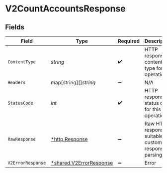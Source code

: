 # V2CountAccountsResponse


## Fields

| Field                                                             | Type                                                              | Required                                                          | Description                                                       |
| ----------------------------------------------------------------- | ----------------------------------------------------------------- | ----------------------------------------------------------------- | ----------------------------------------------------------------- |
| `ContentType`                                                     | *string*                                                          | :heavy_check_mark:                                                | HTTP response content type for this operation                     |
| `Headers`                                                         | map[string][]*string*                                             | :heavy_minus_sign:                                                | N/A                                                               |
| `StatusCode`                                                      | *int*                                                             | :heavy_check_mark:                                                | HTTP response status code for this operation                      |
| `RawResponse`                                                     | [*http.Response](https://pkg.go.dev/net/http#Response)            | :heavy_minus_sign:                                                | Raw HTTP response; suitable for custom response parsing           |
| `V2ErrorResponse`                                                 | [*shared.V2ErrorResponse](../../models/shared/v2errorresponse.md) | :heavy_minus_sign:                                                | Error                                                             |